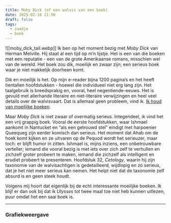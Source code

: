 ```yaml
---
title: Moby Dick (of een walvis van een boek)
date: 2025-02-16 21:50
draft: false
tags:
  - zaadje
  - boek
---
```

![[moby_dick_tail.webp]]
Ik ben op het moment bezig met *Moby Dick* van Herman Melville. Hij staat al een tijd op m’n lijstje. Het is een van die boeken met een reputatie - een van de grote Amerikaanse romans, misschien wel van de wereld. Het boek zou dik, moeilijk en zwaar zijn; een serieus boek waar je niet makkelijk doorheen komt.

Dik en moeilijk is het. Op mijn e-reader bijna 1200 pagina’s en het heeft tientallen hoofdstukken - hoewel die individueel niet erg lang zijn. Het taalgebruik is breedsprakig en, vooral, heel negentiende-eeuws. Het is gevuld met allerhande literaire en niet-literaire verwijzingen en heel veel details over de walvisvaart. Dat is allemaal geen probleem, vind ik. [Ik houd van moeilijke boeken](https://kallisti.paulbrederveld.nl/Ik-houd-van-moeilijke-boeken).

Maar _Moby Dick_ is niet zwaar of overmatig serieus. Integendeel, ik vind het een vrij grappig boek. Vooral de eerste hoofdstukken, waar Ishmael aankomt in Nantucket en “als een getrouwd stel” eindigt met harpoenier Queequeg zijn eerder komisch dan serieus. Het moment dat Ahab om de hoek komt kijken en ze uitvaren op de Pequod wordt het serieuzer, maar toch: er blijft humor in zitten. Ishmael is, mijns inziens, een onbetrouwbare verteller; iemand die vooral bezig is met iets over zich zelf te verhullen en zichzelf groter probeert te maken, iemand die zichzelf als intelligent en erudiet probeert te presenteren. Hoofdstuk 32, _Cetology_, waarin hij zijn taxonomie van de walvisachtigen is gedetailleerd, wijdlopig en zó serieus, dat je het niet meer serieus kan nemen. Het helpt niet dat de taxonomie zelf absurd is en geen steek houdt.

Volgens mij hoort dat eigenlijk bij de echt interessante moeilijke boeken. Ik blijf er dan ook bij dat ik _Ulysses_ tot twee maal toe niet heb kunnen uitlezen, puur omdat het een saai boek is.

---

### Grafiekweergave